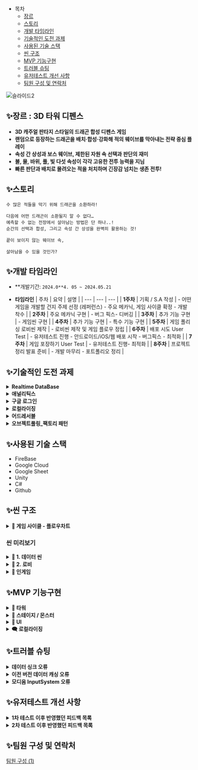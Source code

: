 - 목차
  - [장르](#장르--3d-타워-디펜스)
  - [스토리](#스토리)
  - [개발 타임라인](#개발-타임라인)
  - [기술적인 도전 과제](#기술적인-도전-과제)
  - [사용된 기술 스택](#사용된-기술-스택)
  - [씬 구조](#씬-구조)
  - [MVP 기능구현](#mvp-기능구현)
  - [트러블 슈팅](#트러블-슈팅)
  - [유저테스트 개선 사항](#유저테스트-개선-사항)
  - [팀원 구성 및 연락처](#팀원-구성-및-연락처)

![슬라이드2](https://github.com/user-attachments/assets/6b0f8a31-c8ec-4104-8a1c-0c608c92ab0a)

## ✨장르 : 3D 타워 디펜스

- **3D 캐주얼 판타지 스타일의 드래곤 합성 디펜스 게임**
- **랜덤으로 등장하는 드래곤을 배치·합성·강화해 적의 웨이브를 막아내는 전략 중심 플레이**
- **속성 간 상성과 보스 웨이브, 제한된 자원 속 선택과 판단의 재미**
- **불, 물, 바위, 풀, 빛 다섯 속성이 각각 고유한 전투 능력을 지님**
- **빠른 판단과 배치로 몰려오는 적을 처치하며 긴장감 넘치는 생존 전투!**

## ✨스토리
```
수 많은 적들을 막기 위해 드래곤을 소환하라!

다음에 어떤 드래곤이 소환될지 알 수 없다…
예측할 수 없는 전장에서 살아남는 방법은 단 하나..!
순간의 선택과 합성, 그리고 속성 간 상성을 완벽히 활용하는 것!

끝이 보이지 않는 웨이브 속,

살아남을 수 있을 것인가?
```

## ✨개발 타임라인

- **개발기간:  `2024.0**4. 05 ~ 2024.05.21`

- **타임라인**
    | 주차 | 요약 | 설명 |
    | --- | --- | --- |
    | **1주차** | 기획 / S.A 작성 | - 어떤 게임을 개발할 건지 주제 선정 (레퍼런스) - 주요 메카닉, 게임 사이클 확정 - 개발 착수 |
    | **2주차** | 주요 메카닉 구현 | - 버그 픽스- 디버깅 |
    | **3주차** | 추가 기능 구현 | - 게임씬 구현 |
    | **4주차** | 추가 기능 구현 | - 특수 기능 구현 |
    | **5주차** | 게임 폴리싱 로비씬 제작 | - 로비씬 제작 및 게임 플로우 정립 |
    | **6주차** | 배포 시도 User Test | - 유저테스트 진행 - 안드로이드/iOS/웹 배포 시작 - 버그픽스 - 최적화 |
    | **7주차** | 게임 포장하기 User Test | - 유저테스트 진행- 최적화 |
    | **8주차** | 프로젝트 정리 발표 준비 | - 개발 마무리 - 포트폴리오 정리 |

## ✨기술적인 도전 과제
<details>
  <summary><b>Realtime DataBase</b></summary>
    <ul>
    <li><strong>도입배경 :</strong>
      <ul>
        <li>원래 <strong>ScriptableObject</strong>를 통해 데이터 관리를 하고 있었으나, 기획자가 밸런싱 작업을 하기에는 부적합하다는 의견이 있어 데이터 테이블 연결을 고려하게 됨</li>
        <li><strong>확장성과 보안을 생각</strong>해 <code>파이어 베이스</code>를 메인으로 삼되, <strong>기획자와의 원활한 협업을 위해</strong> 데이터 테이블을 작성은 <code>구글 스프레드시트</code>를 이용하기로 결정</li>
      </ul>
    </li>
    <li><strong>개선사항 :</strong>
      <ul>
        <li>구글 스프레드 시트를 통해 데이터를 한 곳에서 관리할 수 있게 됨<br>→ 기획자와의 협업이 용이</li>
        <li>서버에서 게임 데이터를 받아오게 됨<br>→ 데이터 수정 / 버전 관리 용이<br>→ 빌드 이후에도 데이터 수정이 가능해짐</li>
      </ul>
    </li>
    <li><strong>이미지 :</strong></li>
      <img src="https://github.com/user-attachments/assets/253084b0-1e38-46ef-a783-ea6c04b36eab" alt="image">
  </ul>
</details>

<details>
  <summary><b>애널리틱스</b></summary>
  <ul>
    <li><strong>도입배경 :</strong>
      <ul>
        <li>따로 설문조사를 하지 않아도 유저가 어떤 상황에서 어떤 선택을 하는지 알 수 있다면 추후 개발할 때 도움이 될 것 같아 기능 추가를 결심</li>
      </ul>
    </li>
    <li><strong>개선사항 :</strong>
      <ul>
        <li>해당 기능을 통해 유저가 어떤 선택을 선호하고, 어떤 구간을 어려워 하는지 알 수 있게 됨 → 데이터 분석을 통해 유저가 선호할 수 있는 방향을 미리 알 수 있게 됨.</li>
      </ul>
    </li>
    <li><strong>이미지 :</strong></li>
      <img src="https://github.com/user-attachments/assets/57bfe642-997d-4880-bbf9-54953d0d81ab" alt="image">
  </ul>
</details>

<details>
  <summary><b>구글 로그인</b></summary>
  <ul>
    <li><strong>도입배경 :</strong>
      <ul>
        <li>BM 적용을 고려하려면 로그인 기능이 필요했음</li>
      </ul>
    </li>
    <li><strong>개선사항 :</strong>
      <ul>
        <li>유저 개개인의 데이터를 수집할 수 있게 됨</li>
        <li>별다른 회원가입 절차 없이 기존 구글 플레이 게임즈 계정을 통해 로그인 기능을 사용할 수 있게 됨</li>
        <li>추후 친구 찾기/추가 기능, 도전과제 기능을 추가하게 된다면 구글 플레이 게임즈를 이용해 구현할 수 있게 됨</li>
      </ul>
    </li>
    <li><strong>이미지 : (추후 추가) (인게임 로그인 장면 캡쳐)</strong></li>
  </ul>
</details>

<details>
  <summary><b>로컬라이징</b></summary>
  <ul>
    <li><strong>도입배경 :</strong>
      <ul>
        <li>글로벌 시장에 대비해 영어 서비스를 우선적으로 추가하였으며, 이를 통해 다국어 지원을 위한 기반을 마련.</li>
      </ul>
    </li>
    <li><strong>개선사항 :</strong>
      <ul>
        <li>테이블 중심의 설계를 통해 다국어 데이터 관리가 보다 체계화되었으며,
    향후 다른 언어를 추가하거나 수정할 때 유지보수가 편리해짐.</li>
      </ul>
    </li>
    <li><strong>이미지 :</strong></li>
      <img src="https://github.com/user-attachments/assets/73bbeb52-5b71-41c0-aa57-32fd1e9695e7" alt="image">
  </ul>
</details>

<details>
  <summary><b>어드레서블</b></summary>
  <ul>
    <li><strong>도입배경 :</strong>
      <ul>
        <li>프로젝트에 사용하는 리소스가 많아짐에 따라 앱 용량이 커졌고, 이로 인해 사용자가 다운로드 중 이탈하는 문제가 발생할 우려가 있었음.</li>
        <li>이를 방지하고자 앱에 리소스를 직접 포함하지 않고 서버에서 필요한 리소스를 받아오는 방식으로 전환하여 앱 용량을 주임</li>
      </ul>
    </li>
    <li><strong>개선사항 :</strong>
      <ul>
        <li>구글 플레이 스토어 내부 테스트 기준 앱 용량 `193 MB → 53.8MB` 로 약 `72%` 감소</li>
      </ul>
    </li>
    <li><strong>이미지 :</strong></li>
      <img src="https://github.com/user-attachments/assets/58c99b4c-54c1-4403-8053-76ac421c605b" alt="image">
  </ul>
</details>

<details>
  <summary><b>오브젝트풀링_팩토리 패턴</b></summary>
  <ul>
    <li><strong>도입배경 :</strong>
      <ul>
        <li>GC를 줄이기 위해서 풀링 시스템 도입</li>
        <li>풀링 도입 시 다양한 오브젝트 생성 시 각기 다른 컴포넌트 초기화 문제 발생 / 풀링 로직을 최소화 필요</li>
      </ul>
    </li>
    <li><strong>개선사항 :</strong>
      <ul>
        <li>풀링은 인터페이스 타입만 가지고있고, 생성은 펙토리를 통해 진행함</li>
        <li>생성과 초기화는 펙토리에서 진행하기 때문에 오브젝트 별 고유한 데이터 초기화 문제를 해결 가능</li>
        <li>풀링과 오브젝트 생성/초기화 로직을 분리 가능</li>
      </ul>
    </li>
    <li><strong>이미지 :</strong></li>
      <img src="https://github.com/user-attachments/assets/3458f9de-9edd-4dcd-9cbe-575cc07466aa" alt="image">
  </ul>
</details>

## ✨사용된 기술 스택

- FireBase
- Google Cloud
- Google Sheet
- Unity
- C#
- Github

## ✨씬 구조
<details>
  <summary><b>🔆 게임 사이클 - 플로우차트</b></summary>
  <img src="https://github.com/user-attachments/assets/b94ca53e-de1a-45de-96a0-ce84bfc3d780" alt="image">
</details>

### 씬 미리보기
<details>
  <summary><b>🔆 1. 데이터 씬</b></summary>
  <img src="https://github.com/user-attachments/assets/9024f558-3d7b-4bf4-a616-3d76e5d679b3" alt="image">
  <p>데이터 불러오기 완료 후 화면 터치를 통해 게임에 입장할 수 있습니다.</p>
</details>
<details>
  <summary><b>🔆 2. 로비</b></summary>
  <p>로비에는 가이드 , 플레이, 설정 버튼이 있습니다</p>
  <img src="https://github.com/user-attachments/assets/74e0470d-16f4-401d-88fa-9428e6c41ff1" alt="image">

  <ul>
    <li>모드 선택
      <ul>
        <li>플레이 버튼을 누르면 모드를 선택할 수 있습니다</li>
        <li>현재 플레이 가능한 모드는 싱글 플레이 - 쉬움과 어려움 난이도 입니다.</li>
      </ul>
    </li>
  </ul>
  <img src="https://github.com/user-attachments/assets/e3dd9dbb-87f1-4a9e-83b5-50329c07761b" alt="image">

  <ul>
  <li>가이드
    <ul>
      <li>가이드 버튼을 누르면 게임에 관련한 전반적인 설명을 볼 수 있습니다. </li>
    </ul>
  </li>
</ul>
  <img src="https://github.com/user-attachments/assets/2c152367-1a5e-40c6-8789-47fb59d3d8f3" alt="image">
</details>
<details>
  <summary><b>🔆 인게임</b></summary>
  <p>게임은 총 40라운드로 진행됩니다.</p>
  <p>10라운드마다 보스가 등장합니다</p>
  <img src="https://github.com/user-attachments/assets/9df1ec4e-7fa9-4dcb-b08f-1f214a5aee8c" alt="image">

  <p>드래곤을 설치하고 합성하고 강화하여 몬스터를 물리치세요!</p>
  <p>게임이 끝나거나 우측 상단의 버튼을 통해 다시 로비로 돌아갈 수 있습니다.</p>
  <img src="https://github.com/user-attachments/assets/f274c27e-acb2-4078-b8c2-89f9c868ce9d" alt="image">
</details>

## ✨MVP 기능구현
<details>
  <summary><b>🐲 타워</b></summary>
  <h3><b>⭐ 재미요소</b></h3>
  <ul>
    <li>타워 랜덤생성</li>
    <img src="https://github.com/user-attachments/assets/d548abb0-4871-4947-b626-1904fb0db384" alt="image">
  </ul>
  <ul>
    <li>타워 합성</li>
    <img src="https://github.com/user-attachments/assets/7d42b668-3720-408d-b8a2-19de7e60c7ac" alt="image">
  </ul>
  <ul>
    <li>상성</li>
    <img src="https://github.com/user-attachments/assets/4e7bf342-6b9f-4a57-94d0-23c452d3a8ad" alt="image">
  </ul>
  <h3><b>🔔 기능</b></h3>
  <ul>
    <li><b>타일 클릭 시 사거리 & 정보 표시</b></li>
    <li>타일 클릭 시 상태에 따라 타워 생성 UI 또는 타워의 정보 시각화 기능 실행</li>
    <li>IPointerClickHandler 인터페이스를 통해 타일 클릭 이벤트 감지</li>
    <img src="https://github.com/user-attachments/assets/973613f7-fc58-4c8b-84f1-05af6a794f76" alt="image">
    <img src="https://github.com/user-attachments/assets/4d5d7467-baa3-494b-a1ef-d5b84562ef95" alt="image">
  </ul>
  <ul>
    <li><b>Drag & Drop , 타워 합성 & 판매</b></li>
    <li>마우스 위치에 따라 타워가 이동하도록 구현</li>
    <img src="https://github.com/user-attachments/assets/1c055067-79d7-4634-8af8-cf162da85cd6" alt="image">
    <img src="https://github.com/user-attachments/assets/d348a680-beea-4122-8c2d-36f896e1341f" alt="image">
  </ul>
  <ul>
    <li><b>티어에 따른 외형 / 이펙트 차이 </b></li>
    <img src="https://github.com/user-attachments/assets/f845fdd9-7a18-4205-a8aa-f1e8eca4a257" alt="image">
  </ul>
</details>

<details>
  <summary><b>👾 스테이지 / 몬스터</b></summary>
  <h3><b>⭐ 재미요소</b></h3>
  <ul>
    <li>
      몬스터 난이도
      <p> 1라운드 </p>
      <img src="https://github.com/user-attachments/assets/ece47b6d-2ef7-47c4-b6d0-41ae54c55e81" alt="image">
      <p> 40라운드 </p>
      <img src="https://github.com/user-attachments/assets/c79c926c-594e-472d-a0e3-4bfcea94a6ac" alt="image">
    </li>
    <li>
      미션 몬스터 
      이미지 - 용량 이슈 업로드 불가
    </li>
  </ul>
  <h3><b>🔔 기능</b></h3>
  <ul>
    <li>
      스테이지 플로우
      <p>게임의 전반적인 흐름을 관리</p>
      <img src="https://github.com/user-attachments/assets/12dbdbb9-3431-451d-8347-c0a67a9a97ba" alt="image">
    </li>
    <li>
      몬스터 이동
      <p>웨이 포인트 따라 이동</p>
      <p>HP 바 회전</p>
      <img src="https://github.com/user-attachments/assets/793d37b2-9f80-4dab-9e27-12646cb29ce5" alt="image">
    </li>
  </ul>
</details>

<details>
  <summary><b>📱 UI</b></summary>
  <h3><b>🔔 기능</b></h3>
  <ul>
    <li>항상 화면에 표시되는 UI / 특정 상황에서만 표시되는 팝업 UI 분리</li>
    <img src="https://github.com/user-attachments/assets/87fd42f8-3105-4bc3-85db-fd24f0227289" alt="image">
    <li>OnShow()와 OnHide() 메서드를 통해 popup 수행</li>
    <img src="https://github.com/user-attachments/assets/335b5e25-8d6f-4f5f-a5bd-0ea17d3ad069" alt="image">
    <li>이미지</li>
    <img src="https://github.com/user-attachments/assets/e7acf9cb-a6d9-4568-ab46-343c605e8851" alt="image">
  </ul>
</details>

<details>
  <summary><b>🗨️ 로컬라이징</b></summary>
  <h3><b>🔔 기능</b></h3>
  <ul>
    <li>로컬라이제이션 테이블에서 key를 기반으로 다국어 문자열을 비동기로 불러옴</li>
    <li>SetLocalizedResult("원하는 키")만 호출</li>
    <img src="https://github.com/user-attachments/assets/f6a863b6-3731-4b7e-a626-eb4f00af87bc" alt="image">
    <li>이미지</li>
    <img src="https://github.com/user-attachments/assets/e6d4a646-c544-4f52-a2b6-c1a9e0a74c47" alt="image">
  </ul>

</details>

## ✨트러블 슈팅
<details>
  <summary><b>데이터 싱크 오류</b></summary>
  <ul>
    <li>🚫 문제: 서버에서 데이터를 받아오는 속도보다 각 매니저에서 데이터에 접근하는 속도가 더 빨라 오류가 발생.</li>
    <li>🧾 시도: 데이터 싱크 매니저가 다른 매니저들보다 빠르게 실행되면 이 문제가 해결될 것이라고 생각해 Project Settings > Script Execution Order 를 통해 순서를 강제로 설정해줌.</li>
    <li>💡 결과: 그러나 데이터 싱크 매니저가 먼저 실행되었음에도 서버에서 데이터를 다 내려받기 전에 다른 매니저가 실행되어서 의미가 없었음. </li>
    <li>💡 해결: 씬을 새로 만들어서 그 씬 안에서 데이터를 내려받도록 함. 데이터를 모두 내려받으면 그 때 다른 매니저들이 있는 씬으로 이동하며 올바른 데이터에 접근할 수 있도록 조치.</li>
  </ul>
</details>
<details>
  <summary><b>이전 버전 데이터 캐싱 오류</b></summary>
  <ul>
    <li>처음 버전을 비교하는 기능을 넣었을 때, 버전 값을 1.0을 넣었다가 나중에 0.1로 변경하게됨</li>
    <li>
      🚫 문제: 데이터가 바뀐 이후로 종종 최신 데이터가 아닌 구버전의 데이터가 들어오는 경우가 생기기 시작함
      <p>관찰 결과 10번의 1~2번 꼴로 발생. 처음엔 입력 실수나 초기화 오류를 의심했으나, 일관적으로 오류가 나는 것이 아니라 ‘종종’ 오류가 발생한다는 점에서 의아함을 느끼고 해당 현상을 겪은 사람이 더 있는지 알아보기 시작함.</p>
    </li>
    <img src="https://github.com/user-attachments/assets/06d08c0e-36ee-4309-b734-093a20c13f91" alt="image">
    <li>
      🧾 원인 발견:
      <p> Firebase는 네트워크가 느리거나 끊겼을 때를 대비해 로컬에 데이터를 캐시해두고 사용함.</p>
      <p> 때문에 인터넷 연결이 느리거나 끊겼을 때 앱이 실행되면, 서버와 sync되기 전에 로컬 캐시된 데이터를 먼저 받아오게 되면서 위와 같은 오류가 일어나는 것.</p>
    </li>
    <li>💡 해결 방식: 
    <p> SetPersistenceEnabled(false)를 통해 로컬 캐시를 사용하지 않음을 명시함으로서 오류를 해결.</p>
    <p> 이 코드를 추가한 뒤 부터는 같은 오류가 한 번도 일어나지 않음.</p>
    <img src="https://github.com/user-attachments/assets/f51e6b92-f491-4c6a-9687-a712c451394a" alt="image">
  </ul>
</details>

<details>
  <summary><b>모디움 InputSystem 오류</b></summary>
  <ul>
    <li>
      Input System 충돌로 인한 트러블
      <p>Modoium.Service.Input 과 UnityEngine.Input 이 충돌 → 트러블 발생</p>
    </li>
    <li>
      ❓Modoium 에셋이 무엇인가
      <p>https://modoium.com/kr/</p>
      <p>유니티 프로젝트를 빌드 없이 모바일 환경에서 쉽게 테스트할 수 있게 해주는 도구이다.</p>
    </li>
    <li>
      🚫  문제 상황
      <p>Modoium을 프로젝트에 적용 후, 기존 InputSystem을 사용하는 기능이 작동하지 않는 문제가 발생 ( EventSystem, Input 등 )</p>
    </li>
    <li>
      🧾 원인 파악
      <p>버그가 발생하기 전 브런치와 현재 브런치의 차이점 비교</p>
      <p>디버그용 브런치 생성하고, 체리픽(cherry-pick)을 통해 문제가 발생하는 시점을 찾음</p>
      <p>테스트를 위해 Modoium을 제거했더니 기존 InputSystem의 기능이 정상 작동하는 것을 확인</p>
    </li>
    <li>
      💡 해결 방법
      <p>Modoium 공식 문서의 프로그래밍 가이드를 참고한 결과 Unity의 새로운 InputSystem을 사용할 것을 권장하고 있음.</p>
      <p>프로젝트에서 이전 Input System을 사용하고 있었기 때문에 충돌이 발생한 것으로 확인</p>
      <p>새로운 InputSystem 패키지를 프로젝트에 설치하여 문제 해결</p>
    </li>
  </ul>
  <img src="https://github.com/user-attachments/assets/6f380a8c-7f05-4016-a64d-f8e331375981" alt="image">
</details>

## ✨유저테스트 개선 사항
<details>
  <summary><b>1차 테스트 이후 반영했던 피드백 목록</b></summary>
  <hr>
  <details>
    <summary><b>미션 쿨타임 텍스트 추가</b></summary>
    <p>미션 쿨타임이 보이지않아 불편하다는 피드백 반영</p>
    <img src="https://github.com/user-attachments/assets/abb852ac-3a99-4a2b-9135-18a8fb09ac19" alt="image">
  </details>
  <details>
    <summary><b>재화 획득 알림 추가</b></summary>
    <p>아무런 알림없이 재화가 바로들어와서 뭐때문에 획득했는지 알수없다는 피드백 반영</p>
    <img src="https://github.com/user-attachments/assets/b7c8afe5-1153-4b02-a79e-5117ca17358b" alt="image">
  </details>
  <details>
    <summary><b>게임 가이드 추가</b></summary>
    <p>가이드 또는 튜토리얼이 필요하다는 피드백 반영</p>
    <img src="https://github.com/user-attachments/assets/46e10c9f-6485-467e-af7a-5ae87ab5f0b1" alt="image">
  </details>
</details>

<details>
  <summary><b>2차 테스트 이후 반영했던 피드백 목록</b></summary>
  <hr>
  <details>
    <summary>타워 정보 UI 변경</summary>
    <ul>
      <li>변경사항</li>
      <dl>타워정보에 방어무시, 고유능력 정보 포함</dl>
      <dl>타워 정보 UI 색 구분으로 가독성 올리기</dl>
      <dl>타워 강화로 상승하는 공격력 수치 포함</dl>
      <img src="https://github.com/user-attachments/assets/9151694a-9536-40a7-8dd3-d9d43b1618e4" alt="image">
    </ul>
  </details>
  <details>
    <summary>UI 개선</summary>
    <ul>
      <li>변경사항</li>
      <dl>UI에 텍스트 추가 (강화 버튼 위에 “강화” 추가)</dl>
      <dl>판매 UI에 판매 금액 표시 추가</dl>
      <img src="https://github.com/user-attachments/assets/953c22de-4d24-4ea6-a1b3-9ffa4bef7673" alt="image">
      <img src="https://github.com/user-attachments/assets/61c7ae34-931b-4bcf-a00c-da09bc9bcc53" alt="image">
    </ul>
  </details>
  <details>
    <summary>UI 개선 ( 강화 )</summary>
    <ul>
      <li>변경사항</li>
      <dl>강화속 소모 텍스트 UI 변경</dl>
      <dl>강화석 구매 교환 비율 및 확률 표기</dl>
      <dl>강화수치 UI 변경</dl>
      <img src="https://github.com/user-attachments/assets/7d25e358-0d18-4b2c-a4c0-fead5ac5a310" alt="image">
    </ul>
  </details>
  <details>
    <summary>UI 개선 ( 설정 )</summary>
    <ul>
      <li>변경사항</li>
      <dl>인게임 사운드 조절 기능 추가</dl>
      <dl>게임씬 내에 가이드 추가</dl>
      <img src="https://github.com/user-attachments/assets/fab468e5-78f6-4319-8577-b009f61b0888" alt="image">
      <img src="https://github.com/user-attachments/assets/7e8d18a5-4922-4ace-ba29-924eabef2cf9" alt="image">
    </ul>
  </details>
</details>

## ✨팀원 구성 및 연락처
[팀원 구성 (1)](https://www.notion.so/1fa2dc3ef514808bb7c0d267fdd072cb?pvs=21)
